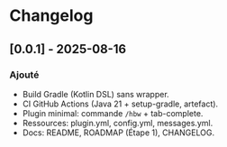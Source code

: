 # Changelog

## [0.0.1] - 2025-08-16
### Ajouté
- Build Gradle (Kotlin DSL) sans wrapper.
- CI GitHub Actions (Java 21 + setup-gradle, artefact).
- Plugin minimal: commande `/hbw` + tab-complete.
- Ressources: plugin.yml, config.yml, messages.yml.
- Docs: README, ROADMAP (Étape 1), CHANGELOG.

